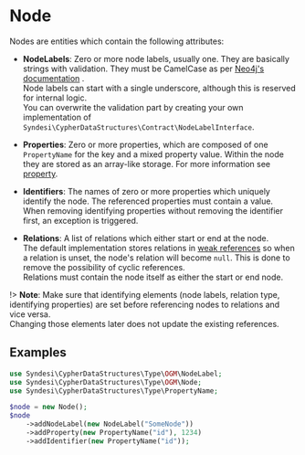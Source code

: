 # Node

Nodes are entities which contain the following attributes:

- **NodeLabels**: Zero or more node labels, usually one. They are basically strings with validation. They must be
  CamelCase as per [Neo4j's documentation](https://neo4j.com/docs/cypher-manual/current/syntax/naming/#_recommendations)
  .  
  Node labels can start with a single underscore, although this is reserved for internal logic.  
  You can overwrite the validation part by creating your own implementation of
  `Syndesi\CypherDataStructures\Contract\NodeLabelInterface`.

- **Properties**: Zero or more properties, which are composed of one `PropertyName` for the key and a mixed property value.
  Within the node they are stored as an array-like storage. For more information see [property](property.md).

- **Identifiers**: The names of zero or more properties which uniquely identify the node. The referenced properties must
  contain a value.  
  When removing identifying properties without removing the identifier first, an exception is triggered.

- **Relations**: A list of relations which either start or end at the node.  
  The default implementation stores relations in [weak references](https://www.php.net/manual/en/class.weakreference.php)
  so when a relation is unset, the node's relation will become `null`. This is done to remove the possibility of cyclic
  references.  
  Relations must contain the node itself as either the start or end node.  
  
!> **Note**: Make sure that identifying elements (node labels, relation type, identifying properties) are set before
   referencing nodes to relations and vice versa.  
   Changing those elements later does not update the existing references.

## Examples

```php
use Syndesi\CypherDataStructures\Type\OGM\NodeLabel;
use Syndesi\CypherDataStructures\Type\OGM\Node;
use Syndesi\CypherDataStructures\Type\PropertyName;

$node = new Node();
$node
    ->addNodeLabel(new NodeLabel("SomeNode"))
    ->addProperty(new PropertyName("id"), 1234)
    ->addIdentifier(new PropertyName("id"));
```
